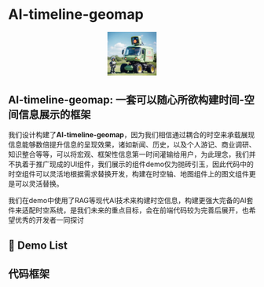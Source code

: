 # AI-timeline-geomap

<p align="center">
    <img src="favicon.ico" width="100"/>
</p>

## AI-timeline-geomap: 一套可以随心所欲构建时间-空间信息展示的框架

我们设计构建了**AI-timeline-geomap**，因为我们相信通过耦合的时空来承载展现信息能够数倍提升信息的呈现效果，诸如新闻、历史，以及个人游记、商业调研、知识整合等等，可以将宏观、框架性信息第一时间灌输给用户，为此理念，我们并不执着于推广现成的UI组件，我们展示的组件demo仅为抛砖引玉，因此代码中的时空组件可以灵活地根据需求替换开发，构建在时空轴、地图组件上的图文组件更是可以灵活替换。

我们在demo中使用了RAG等现代AI技术来构建时空信息，构建更强大完备的AI套件来适配时空系统，是我们未来的重点目标，会在前端代码较为完善后展开，也希望优秀的开发者一同探讨

## 🎥 Demo List

## 代码框架

